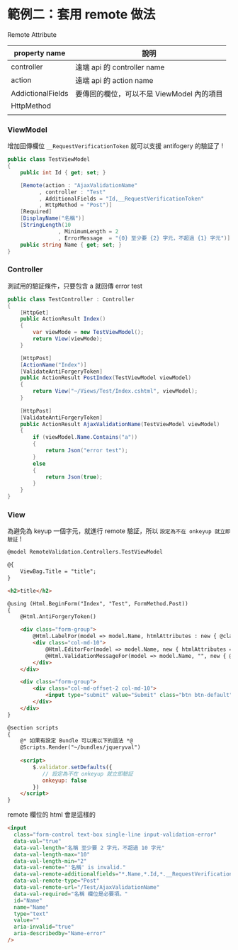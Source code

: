 # 範例二：套用 remote 做法

Remote Attribute

| property name     | 說明                                      |
| ----------------- | ----------------------------------------- |
| controller        | 遠端 api 的 controller name               |
| action            | 遠端 api 的 action name                   |
| AddictionalFields | 要傳回的欄位，可以不是 ViewModel 內的項目 |
| HttpMethod        |                                           |
|                   |                                           |

### ViewModel

增加回傳欄位 `__RequestVerificationToken` 就可以支援 antifogery 的驗証了 !

```csharp
public class TestViewModel
{
    public int Id { get; set; }

    [Remote(action : "AjaxValidationName"
          , controller : "Test"
          , AdditionalFields = "Id,__RequestVerificationToken"
          , HttpMethod = "Post")]
    [Required]
    [DisplayName("名稱")]
    [StringLength(10
                , MinimumLength = 2
                , ErrorMessage  = "{0} 至少要 {2} 字元，不超過 {1} 字元")]
    public string Name { get; set; }
}
```

### Controller

測試用的驗証條件，只要包含 a 就回傳 error test

```csharp
public class TestController : Controller
{
    [HttpGet]
    public ActionResult Index()
    {
        var viewMode = new TestViewModel();
        return View(viewMode);
    }

    [HttpPost]
    [ActionName("Index")]
    [ValidateAntiForgeryToken]
    public ActionResult PostIndex(TestViewModel viewModel)
    {
        return View("~/Views/Test/Index.cshtml", viewModel);
    }
    
    [HttpPost]
    [ValidateAntiForgeryToken]
    public ActionResult AjaxValidationName(TestViewModel viewModel)
    {
        if (viewModel.Name.Contains("a"))
        {
            return Json("error test");
        }
        else
        {
            return Json(true);
        }
    }
}
```

### View

為避免為 keyup 一個字元，就進行 remote 驗証，所以 `設定為不在 onkeyup 就立即驗証` !

```html
@model RemoteValidation.Controllers.TestViewModel

@{
    ViewBag.Title = "title";
}

<h2>title</h2>

@using (Html.BeginForm("Index", "Test", FormMethod.Post))
{
    @Html.AntiForgeryToken()

    <div class="form-group">
        @Html.LabelFor(model => model.Name, htmlAttributes : new { @class = "control-label col-md-2" })
        <div class="col-md-10">
            @Html.EditorFor(model => model.Name, new { htmlAttributes = new { @class = "form-control" } })
            @Html.ValidationMessageFor(model => model.Name, "", new { @class = "text-danger" })
        </div>
    </div>

    <div class="form-group">
        <div class="col-md-offset-2 col-md-10">
            <input type="submit" value="Submit" class="btn btn-default"/>
        </div>
    </div>
}

@section scripts
{
    @* 如果有設定 Bundle 可以用以下的語法 *@
    @Scripts.Render("~/bundles/jqueryval")
    
    <script>
        $.validator.setDefaults({
           // 設定為不在 onkeyup 就立即驗証
           onkeyup: false
        })
    </script>
}
```

remote 欄位的 html 會是這樣的

```html
<input
  class="form-control text-box single-line input-validation-error"
  data-val="true"
  data-val-length="名稱 至少要 2 字元，不超過 10 字元"
  data-val-length-max="10"
  data-val-length-min="2"
  data-val-remote="'名稱' is invalid."
  data-val-remote-additionalfields="*.Name,*.Id,*.__RequestVerificationToken"
  data-val-remote-type="Post"
  data-val-remote-url="/Test/AjaxValidationName"
  data-val-required="名稱 欄位是必要項。"
  id="Name"
  name="Name"
  type="text"
  value=""
  aria-invalid="true"
  aria-describedby="Name-error"
/>
```